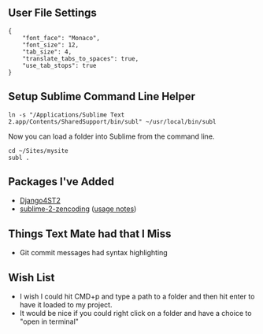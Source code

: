 ## User File Settings

    {
        "font_face": "Monaco",
        "font_size": 12,
        "tab_size": 4,
        "translate_tabs_to_spaces": true,
        "use_tab_stops": true
    }

## Setup Sublime Command Line Helper

    ln -s "/Applications/Sublime Text 2.app/Contents/SharedSupport/bin/subl" ~/usr/local/bin/subl

Now you can load a folder into Sublime from the command line.

    cd ~/Sites/mysite
    subl .

## Packages I've Added

- [Django4ST2](https://github.com/squ1b3r/Django4ST2)
- [sublime-2-zencoding](https://bitbucket.org/sublimator/sublime-2-zencoding) ([usage notes](http://www.sublimetext.com/forum/viewtopic.php?f=2&t=580&p=10654#p10654))

## Things Text Mate had that I Miss

- Git commit messages had syntax highlighting

## Wish List

- I wish I could hit CMD+p and type a path to a folder and then hit enter to have it loaded to my project.
- It would be nice if you could right click on a folder and have a choice to "open in terminal"